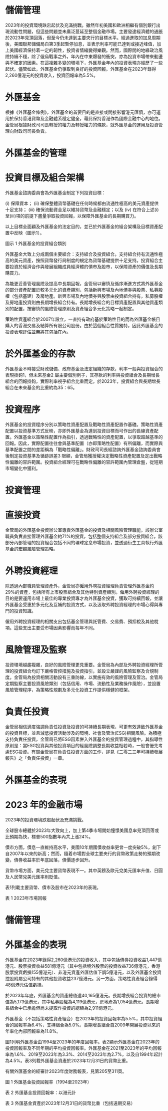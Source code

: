 # 儲備管理

2023年的投資環境跌宕起伏及充滿挑戰。雖然年初美國和歐洲相繼有個別銀行出現流動性問題，但這些問題並未廣泛蔓延至整個金融市場。主要發達經濟體的通脹於2023年見頂回落，但至今仍未達到主要央行的目標水平。經過進取的加息周期後，美國聯邦儲備局自第3季起暫停加息，並表示利率可能已達到或接近峰值，加上美國經濟保持着一定的韌性，投資者情緒變得樂觀。然而，國際間的地緣政治風險持續不穩，除了俄烏戰事之外，年內在中東爆發的衝突，亦為投資市場帶來動盪與不確定的因素。在這複雜多變的環境下，外匯基金年內的投資表現亦經歷了一些起伏。儘管如此，外匯基金仍爭取到良好的投資回報。外匯基金在2023年錄得2,260億港元的投資收入，投資回報率為5.5%。

# 外匯基金

根據《外匯基金條例》，外匯基金的首要目的是直接或間接影響港元匯價，亦可運用於保持香港貨幣及金融體系穩定健全，藉此保持香港作為國際金融中心的地位。金管局根據財政司司長轉授的權力及轉授權力的條款，就外匯基金的運用及投資管理向財政司司長負責。

# 外匯基金的管理

# 投資目標及組合架構

外匯基金諮詢委員會為外匯基金制定下列投資目標：

(i) 保障資本；
(ii) 確保整體貨幣基礎在任何時候都由流通性極高的美元資產提供十足支持；
(iii) 確保流動資金足以維持貨幣及金融穩定；以及
(iv) 在符合上述(i)至(iii)項的前提下盡量爭取投資回報，以保障外匯基金的長期購買力。

以上目標全面顧及外匯基金的法定目的，並已於外匯基金的組合架構及目標資產配置中反映（圖示1）。

圖示 1 外匯基金的投資組合類別

外匯基金大致上分成兩個主要組合：支持組合及投資組合。支持組合持有流通性極高的美元資產，按照貨幣發行局制度的規定為貨幣基礎提供十足支持。投資組合主要投資於經濟合作與發展組織成員經濟體的債市及股市，以保障資產的價值及長期購買力。

為能更妥善管理風險及提高中長期回報，金管局以審慎及循序漸進方式將外匯基金的部分資產配置於較多元化的資產類別，包括新興巿場及內地債券與股票、私募股權（包括基建）及房地產。新興巿場及內地債券與股票由投資組合持有，私募股權及房地產投資則由長期增長組合持有。長期增長組合的目標資產配置與其他資產類別的配置，按審慎的風險管理原則及資產組合多元化策略一起制定。

策略性資產組合於2007年設立，一直持有政府基於策略性目的而為外匯基金帳目購入的香港交易及結算所有限公司股份。由於這個組合性質獨特，因此外匯基金的投資表現評估並無將其包括在內。

# 於外匯基金的存款

外匯基金不時接受財政儲備、政府基金及法定組織的存款，利率一般與投資組合的表現掛鈎1，但未來基金2 屬主要個別例子，其存款的利率與投資組合及長期增長組合的回報掛鈎，實際利率視乎組合比重而定。於2023年，投資組合與長期增長組合在未來基金的比重約為35：65。

# 投資程序

外匯基金的投資程序分別以策略性資產配置及戰略性資產配置作基礎。策略性資產配置以投資基準方式反映，亦即外匯基金為達到投資目標而可作出的長線資產配置。外匯基金以策略性配置作為指引，透過戰略性的資產配置，以爭取超越基準的回報。因此，實際配置往往會與基準配置（亦即策略性配置）有所偏離，而實際與基準配置之間的差距稱為「戰略性偏離」。財政司司長經諮詢外匯基金諮詢委員會後制定投資基準及循跡誤差3 限額，金管局獲授權決定戰略性資產配置及定出戰略性偏離的容許範圍。投資組合經理可在戰略性偏離的容許範圍內管理倉盤，從短期市場變化中獲利。

# 投資管理

# 直接投資

金管局的外匯基金投資辦公室專責外匯基金的投資及相關風險管理職能。該辦公室職員負責直接管理外匯基金約71%的投資，包括整個支持組合及部分投資組合。該部分內部管理的投資組合包括不同的環球定息市場投資，並透過衍生工具執行外匯基金的宏觀風險管理策略。

# 外聘投資經理

除透過內部職員管理資產外，金管局亦僱用外聘投資經理負責管理外匯基金約29%的資產，包括所有上市股票組合及其他特別資產類別。僱用外聘投資經理的目的是要運用市場上最佳的專業投資專才為外匯基金投資，獲取可持續回報，並讓外匯基金受惠於多元化及互補的投資方式，以及汲取外聘投資經理的市場心得與專門的投資知識。

僱用外聘投資經理的相關支出包括基金管理與託管費、交易費、預扣稅及其他稅項。這些支出主要受市場因素影響而每年不同。

# 風險管理及監察

投資環境越趨複雜，良好的風險管理更見重要。金管局為內部及外聘投資經理所管理的投資組合均訂下嚴格管控措施及投資指引，並設立嚴謹的風險監察及合規制度。金管局為投資相關活動設有三重防線，以實施有效的風險管理及管治。金管局定期監察主要投資風險類別（包括信用、市場、流動性及業務操作風險），並設置風險管理程序，為策略性規劃及多元化投資工作提供穩健的框架。

# 負責任投資

金管局相信適度強調負責任投資及投資的可持續長期表現，可更有效達致外匯基金的投資目標，並且減低投資活動涉及的環境、社會及管治(ESG)相關風險。為積極支持負責任投資，金管局已將ESG因素併入外匯基金的投資管理過程中，其指導性原則是：當ESG投資與其他投資項目的經風險調整長期收益相若時，一般會優先考慮ESG投資。有關金管局在負責任投資方面的工作，詳見《二零二三年可持續發展報告》之「負責任投資」一章。

# 外匯基金的表現

# 2023 年的金融市場

2023年的投資環境跌宕起伏及充滿挑戰。

全球股市總體於2023年大致向上，加上第4季市場開始憧憬美國息率見頂回落或比預期為快，標普500指數年內共上漲24%。

債市方面，債息一直維持高水平，美國10年期國債收益率更曾一度突破5%，創下自2007年以來的新高；然而，隨着市場對全球主要央行的貨幣政策走勢的預期改變，債券收益率於年底回落，債價逐步回升。

貨幣市場方面，美元兌主要貨幣表現不一。其中英鎊及歐元兌美元匯率升值、日圓及人民幣兌美元匯率則貶值。

表1列載主要貨幣、債巿及股市在2023年的表現。

表 1 2023年市場回報

# 儲備管理

# 外匯基金的表現

外匯基金在2023年錄得2,260億港元的投資收入，其中包括債券投資收益1,447億港元、股票投資收益581億港元（其中包括境外股票的投資收益736億港元，香港股票投資虧損155億港元）、非港元資產外匯估值下調5億港元，以及外匯基金投資控股附屬公司持有的其他投資收益237億港元。另一方面，策略性資產組合錄得48億港元估值虧損。

於2023年年底，外匯基金的資產總值達40,165億港元。長期增長組合投資的總市值為5,173億港元，其中私募股權為4,119億港元，房地產為1,054億港元。長期增長組合中已承擔但尚未提取作投資的總額為2,911億港元。

外匯基金（不包括策略性資產組合）在2023年的投資回報率為5.5%，其中投資組合的回報率為6.4%，支持組合為5.0%。長期增長組合自2009年開展投資以來的年率化內部回報率為11.8%。

圖1列明外匯基金由1994至2023年的年度回報率。表2顯示外匯基金在2023年的投資回報率及不同年期的平均投資回報率。外匯基金在2021至2023年的平均回報率為1.6%、2019至2023年為3.3%、2014至2023年為2.7%，以及自1994年起計為4.5%。表3列載外匯基金資產於2023年12月31日的貨幣比重。

有關外匯基金的經審計2023年度財務報表，見第205至311頁。

圖 1 外匯基金投資回報率（1994至2023年）

表 2 外匯基金投資回報率：以港元計

表 3 外匯基金資產於2023年12月31日的貨幣比重（包括遠期交易）
